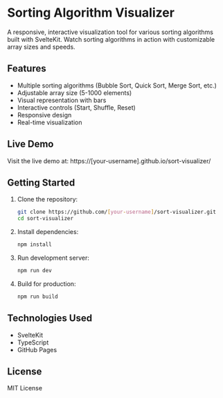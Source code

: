 # Sorting Algorithm Visualizer

A responsive, interactive visualization tool for various sorting algorithms built with SvelteKit. Watch sorting algorithms in action with customizable array sizes and speeds.

## Features

- Multiple sorting algorithms (Bubble Sort, Quick Sort, Merge Sort, etc.)
- Adjustable array size (5-1000 elements)
- Visual representation with bars
- Interactive controls (Start, Shuffle, Reset)
- Responsive design
- Real-time visualization

## Live Demo

Visit the live demo at: https://[your-username].github.io/sort-visualizer/

## Getting Started

1. Clone the repository:
   ```bash
   git clone https://github.com/[your-username]/sort-visualizer.git
   cd sort-visualizer
   ```

2. Install dependencies:
   ```bash
   npm install
   ```

3. Run development server:
   ```bash
   npm run dev
   ```

4. Build for production:
   ```bash
   npm run build
   ```

## Technologies Used

- SvelteKit
- TypeScript
- GitHub Pages

## License

MIT License
